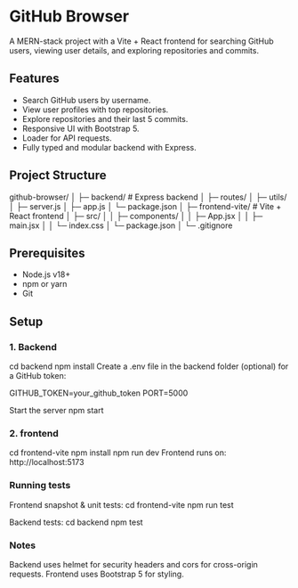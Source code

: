 # GitHub Browser

A MERN-stack project with a Vite + React frontend for searching GitHub users, viewing user details, and exploring repositories and commits.

## Features

- Search GitHub users by username.
- View user profiles with top repositories.
- Explore repositories and their last 5 commits.
- Responsive UI with Bootstrap 5.
- Loader for API requests.
- Fully typed and modular backend with Express.

## Project Structure

github-browser/
│
├─ backend/ # Express backend
│ ├─ routes/
│ ├─ utils/
│ ├─ server.js
│ ├─ app.js
│ └─ package.json
│
├─ frontend-vite/ # Vite + React frontend
│ ├─ src/
│ │ ├─ components/
│ │ ├─ App.jsx
│ │ ├─ main.jsx
│ │ └─ index.css
│ └─ package.json
│
└─ .gitignore

## Prerequisites

- Node.js v18+
- npm or yarn
- Git

## Setup

### 1. Backend

cd backend
npm install
Create a .env file in the backend folder (optional) for a GitHub token:

GITHUB_TOKEN=your_github_token
PORT=5000

Start the server
npm start

### 2. frontend

cd frontend-vite
npm install
npm run dev
Frontend runs on: http://localhost:5173

### Running tests

Frontend snapshot & unit tests:
cd frontend-vite
npm run test

Backend tests:
cd backend
npm test

### Notes

Backend uses helmet for security headers and cors for cross-origin requests.
Frontend uses Bootstrap 5 for styling.
